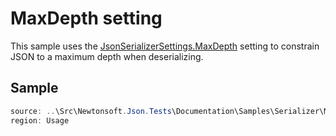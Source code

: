 ﻿# MaxDepth setting

This sample uses the [JsonSerializerSettings.MaxDepth](/API/newtonsoft/json/jsonserializersettings/maxdepth/#property-maxdepth) setting to constrain JSON to a maximum depth when deserializing.

## Sample

```csharp Usage
source: ..\Src\Newtonsoft.Json.Tests\Documentation\Samples\Serializer\MaxDepth.cs
region: Usage
```
